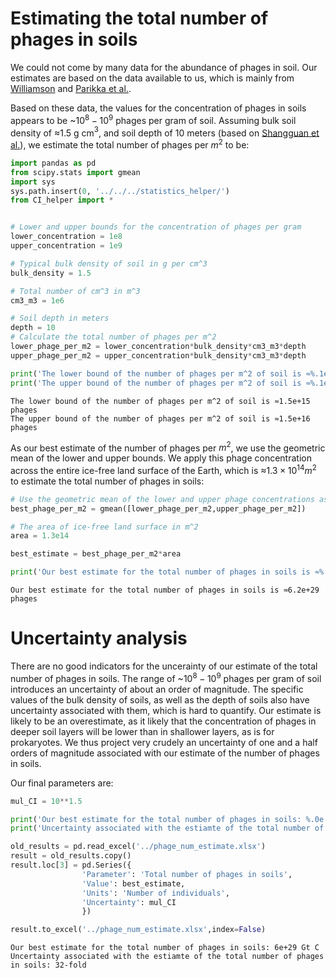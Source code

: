 
# Estimating the total number of phages in soils
We could not come by many data for the abundance of phages in soil. Our estimates are based on the data available to us, which is mainly from [Williamson](http://dx.doi.org/10.1007/978-3-642-14512-4_4) and [Parikka et al.](http://dx.doi.org/10.1111/brv.12271). 

Based on these data, the values for the concentration of phages in soils appears to be ~$10^8-10^9$ phages per gram of soil. Assuming bulk soil density of ≈1.5 g cm$^3$, and soil depth of 10 meters (based on [Shangguan et al.](http://dx.doi.org/10.1002/2016MS000686)), we estimate the total number of phages per $m^2$ to be:


```python
import pandas as pd
from scipy.stats import gmean
import sys
sys.path.insert(0, '../../../statistics_helper/')
from CI_helper import *


# Lower and upper bounds for the concentration of phages per gram
lower_concentration = 1e8
upper_concentration = 1e9

# Typical bulk density of soil in g per cm^3
bulk_density = 1.5

# Total number of cm^3 in m^3
cm3_m3 = 1e6

# Soil depth in meters
depth = 10
# Calculate the total number of phages per m^2
lower_phage_per_m2 = lower_concentration*bulk_density*cm3_m3*depth
upper_phage_per_m2 = upper_concentration*bulk_density*cm3_m3*depth

print('The lower bound of the number of phages per m^2 of soil is ≈%.1e phages' %lower_phage_per_m2)
print('The upper bound of the number of phages per m^2 of soil is ≈%.1e phages' %upper_phage_per_m2)
```

    The lower bound of the number of phages per m^2 of soil is ≈1.5e+15 phages
    The upper bound of the number of phages per m^2 of soil is ≈1.5e+16 phages


As our best estimate of the number of phages per $m^2$, we use the geometric mean of the lower and upper bounds. We apply this phage concentration across the entire ice-free land surface of the Earth, which is ≈$1.3×10^{14} m^2$ to estimate the total number of phages in soils:


```python
# Use the geometric mean of the lower and upper phage concentrations as our best estimate
best_phage_per_m2 = gmean([lower_phage_per_m2,upper_phage_per_m2])

# The area of ice-free land surface in m^2
area = 1.3e14

best_estimate = best_phage_per_m2*area

print('Our best estimate for the total number of phages in soils is ≈%.1e phages' % best_estimate)
```

    Our best estimate for the total number of phages in soils is ≈6.2e+29 phages


# Uncertainty analysis
There are no good indicators for the uncerainty of our estimate of the total number of phages in soils. The range of ~$10^8-10^9$ phages per gram of soil introduces an uncertainty of about an order of magnitude. The specific values of the bulk density of soils, as well as the depth of soils also have uncertainty associated with them, which is hard to quantify. Our estimate is likely to be an overestimate, as it likely that the concentration of phages in deeper soil layers will be lower than in shallower layers, as is for prokaryotes.
We thus project very crudely an uncertainty of one and a half orders of magnitude associated with our estimate of the number of phages in soils.

Our final parameters are:


```python
mul_CI = 10**1.5

print('Our best estimate for the total number of phages in soils: %.0e Gt C' % best_estimate)
print('Uncertainty associated with the estiamte of the total number of phages in soils: %.0f-fold' % mul_CI)

old_results = pd.read_excel('../phage_num_estimate.xlsx')
result = old_results.copy()
result.loc[3] = pd.Series({
                'Parameter': 'Total number of phages in soils',
                'Value': best_estimate,
                'Units': 'Number of individuals',
                'Uncertainty': mul_CI
                })

result.to_excel('../phage_num_estimate.xlsx',index=False)

```

    Our best estimate for the total number of phages in soils: 6e+29 Gt C
    Uncertainty associated with the estiamte of the total number of phages in soils: 32-fold

